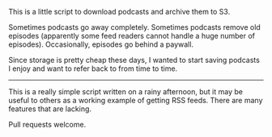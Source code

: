 This is a little script to download podcasts and archive them to S3.

Sometimes podcasts go away completely.  Sometimes podcasts remove old episodes (apparently some feed readers
cannot handle a huge number of episodes).  Occasionally, episodes go behind a paywall.

Since storage is pretty cheap these days, I wanted to start saving podcasts I enjoy and want to refer back to
from time to time.

-----

This is a really simple script written on a rainy afternoon, but it may be useful to others as a working example
of getting RSS feeds.  There are many features that are lacking.

Pull requests welcome.


